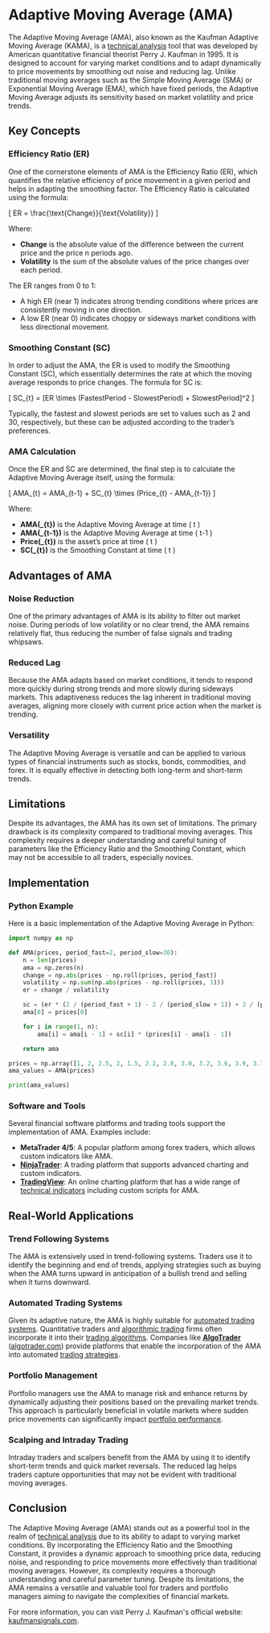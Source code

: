 # Adaptive Moving Average (AMA)

The Adaptive Moving Average (AMA), also known as the Kaufman Adaptive Moving Average (KAMA), is a [technical analysis](../t/technical_analysis.md) tool that was developed by American quantitative financial theorist Perry J. Kaufman in 1995. It is designed to account for varying market conditions and to adapt dynamically to price movements by smoothing out noise and reducing lag. Unlike traditional moving averages such as the Simple Moving Average (SMA) or Exponential Moving Average (EMA), which have fixed periods, the Adaptive Moving Average adjusts its sensitivity based on market volatility and price trends.

## Key Concepts

### Efficiency Ratio (ER)

One of the cornerstone elements of AMA is the Efficiency Ratio (ER), which quantifies the relative efficiency of price movement in a given period and helps in adapting the smoothing factor. The Efficiency Ratio is calculated using the formula:

\[ ER = \frac{\text{Change}}{\text{Volatility}} \]

Where:
- **Change** is the absolute value of the difference between the current price and the price n periods ago.
- **Volatility** is the sum of the absolute values of the price changes over each period.

The ER ranges from 0 to 1:
- A high ER (near 1) indicates strong trending conditions where prices are consistently moving in one direction.
- A low ER (near 0) indicates choppy or sideways market conditions with less directional movement.

### Smoothing Constant (SC)

In order to adjust the AMA, the ER is used to modify the Smoothing Constant (SC), which essentially determines the rate at which the moving average responds to price changes. The formula for SC is:

\[ SC_{t} = [ER \times (FastestPeriod - SlowestPeriod) + SlowestPeriod]^2 \]

Typically, the fastest and slowest periods are set to values such as 2 and 30, respectively, but these can be adjusted according to the trader’s preferences.

### AMA Calculation

Once the ER and SC are determined, the final step is to calculate the Adaptive Moving Average itself, using the formula:

\[ AMA_{t} = AMA_{t-1} + SC_{t} \times (Price_{t} - AMA_{t-1}) \]

Where:
- **AMA\(_{t}\)** is the Adaptive Moving Average at time \( t \)
- **AMA\(_{t-1}\)** is the Adaptive Moving Average at time \( t-1 \)
- **Price\(_{t}\)** is the asset’s price at time \( t \)
- **SC\(_{t}\)** is the Smoothing Constant at time \( t \)

## Advantages of AMA

### Noise Reduction

One of the primary advantages of AMA is its ability to filter out market noise. During periods of low volatility or no clear trend, the AMA remains relatively flat, thus reducing the number of false signals and trading whipsaws.

### Reduced Lag

Because the AMA adapts based on market conditions, it tends to respond more quickly during strong trends and more slowly during sideways markets. This adaptiveness reduces the lag inherent in traditional moving averages, aligning more closely with current price action when the market is trending.

### Versatility

The Adaptive Moving Average is versatile and can be applied to various types of financial instruments such as stocks, bonds, commodities, and forex. It is equally effective in detecting both long-term and short-term trends.

## Limitations

Despite its advantages, the AMA has its own set of limitations. The primary drawback is its complexity compared to traditional moving averages. This complexity requires a deeper understanding and careful tuning of parameters like the Efficiency Ratio and the Smoothing Constant, which may not be accessible to all traders, especially novices.

## Implementation

### Python Example

Here is a basic implementation of the Adaptive Moving Average in Python:

```python
import numpy as np

def AMA(prices, period_fast=2, period_slow=30):
    n = len(prices)
    ama = np.zeros(n)
    change = np.abs(prices - np.roll(prices, period_fast))
    volatility = np.sum(np.abs(prices - np.roll(prices, 1)))
    er = change / volatility

    sc = (er * (2 / (period_fast + 1) - 2 / (period_slow + 1)) + 2 / (period_slow + 1)) ** 2
    ama[0] = prices[0]

    for i in range(1, n):
        ama[i] = ama[i - 1] + sc[i] * (prices[i] - ama[i - 1])

    return ama

prices = np.array([1, 2, 2.5, 2, 1.5, 2.2, 2.8, 3.0, 3.2, 3.6, 3.9, 3.7, 3.8])
ama_values = AMA(prices)

print(ama_values)
```

### Software and Tools

Several financial software platforms and trading tools support the implementation of AMA. Examples include:

- **MetaTrader 4/5**: A popular platform among forex traders, which allows custom indicators like AMA.
- **[NinjaTrader](../n/ninjatrader.md)**: A trading platform that supports advanced charting and custom indicators.
- **[TradingView](../t/tradingview.md)**: An online charting platform that has a wide range of [technical indicators](../t/technical_indicators.md) including custom scripts for AMA.

## Real-World Applications

### Trend Following Systems

The AMA is extensively used in trend-following systems. Traders use it to identify the beginning and end of trends, applying strategies such as buying when the AMA turns upward in anticipation of a bullish trend and selling when it turns downward.

### Automated Trading Systems

Given its adaptive nature, the AMA is highly suitable for [automated trading systems](../a/automated_trading_systems.md). Quantitative traders and [algorithmic trading](../a/algorithmic_trading.md) firms often incorporate it into their [trading algorithms](../t/trading_algorithms.md). Companies like **[AlgoTrader](../a/algotrader.md)** ([algotrader.com](https://www.algotrader.com)) provide platforms that enable the incorporation of the AMA into automated [trading strategies](../t/trading_strategies.md).

### Portfolio Management

Portfolio managers use the AMA to manage risk and enhance returns by dynamically adjusting their positions based on the prevailing market trends. This approach is particularly beneficial in volatile markets where sudden price movements can significantly impact [portfolio performance](../p/portfolio_performance.md).

### Scalping and Intraday Trading

Intraday traders and scalpers benefit from the AMA by using it to identify short-term trends and quick market reversals. The reduced lag helps traders capture opportunities that may not be evident with traditional moving averages.

## Conclusion

The Adaptive Moving Average (AMA) stands out as a powerful tool in the realm of [technical analysis](../t/technical_analysis.md) due to its ability to adapt to varying market conditions. By incorporating the Efficiency Ratio and the Smoothing Constant, it provides a dynamic approach to smoothing price data, reducing noise, and responding to price movements more effectively than traditional moving averages. However, its complexity requires a thorough understanding and careful parameter tuning. Despite its limitations, the AMA remains a versatile and valuable tool for traders and portfolio managers aiming to navigate the complexities of financial markets.

For more information, you can visit Perry J. Kaufman's official website: [kaufmansignals.com](http://www.kaufmansignals.com).